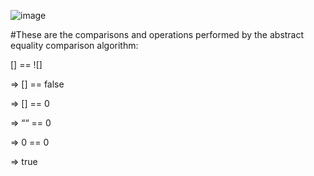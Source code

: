 ![image](https://user-images.githubusercontent.com/41208480/93734580-d6330700-fba7-11ea-8b49-4e708c951053.png)

#These are the comparisons and operations performed by the abstract equality comparison algorithm:

[] == ![]

=> [] == false

=> [] == 0

=> ““ == 0

=> 0 == 0

=> true
